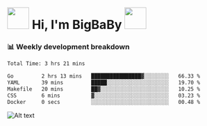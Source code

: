 <!-- Title -->
<h1>
    <img src="https://media.tenor.com/TlyRveJkgo4AAAAi/cloud-cloud-strife.gif" width="50"/>
    Hi, I'm BigBaBy
    <img src="https://media.tenor.com/TlyRveJkgo4AAAAi/cloud-cloud-strife.gif" width="50"/>
</h1>

<h3> 📊 Weekly development breakdown </h3>
<!-- waka-readme-stats -->

<!--START_SECTION:waka-->

```txt
Total Time: 3 hrs 21 mins

Go         2 hrs 13 mins   ████████████████▓░░░░░░░░   66.33 %
YAML       39 mins         █████░░░░░░░░░░░░░░░░░░░░   19.70 %
Makefile   20 mins         ██▓░░░░░░░░░░░░░░░░░░░░░░   10.25 %
CSS        6 mins          ▓░░░░░░░░░░░░░░░░░░░░░░░░   03.23 %
Docker     0 secs          ░░░░░░░░░░░░░░░░░░░░░░░░░   00.48 %
```

<!--END_SECTION:waka-->

![Alt text](https://spotify-recently-played-readme.vercel.app/api?user=21b7yx6vkj66csord5swswvza&count=10&width=1000)
